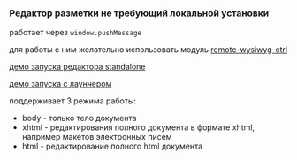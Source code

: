 ### Редактор разметки не требующий локальной установки

работает через `window.pushMessage`

для работы с ним желательно использовать модуль [remote-wysiwyg-ctrl](https://github.com/forceuser/remote-wysiwyg-ctrl)

[демо запуска редактора standalone](https//cdn.rawgit.com/forceuser/emote-wysiwyg/1.0.3/index.html)

[демо запуска с лаунчером](https//cdn.rawgit.com/forceuser/emote-wysiwyg/1.0.3/launcher.html)

поддерживает 3 режима работы:
- body - только тело документа
- xhtml - редактирования полного документа в формате xhtml, например макетов электронных писем
- html - редактирование полного html документа
